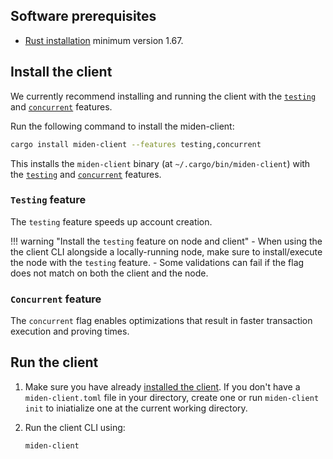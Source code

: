 ## Software prerequisites

- [Rust installation](https://www.rust-lang.org/tools/install) minimum version 1.67.

## Install the client

We currently recommend installing and running the client with the [`testing`](#testing-feature) and [`concurrent`](#concurrent-feature) features.

Run the following command to install the miden-client:

```sh
cargo install miden-client --features testing,concurrent
```

This installs the `miden-client` binary (at `~/.cargo/bin/miden-client`) with the [`testing`](#testing-feature) and [`concurrent`](#concurrent-feature) features.

### `Testing` feature

The `testing` feature speeds up account creation. 

!!! warning "Install the `testing` feature on node and client"
    - When using the the client CLI alongside a locally-running node, make sure to install/execute the node with the `testing` feature. 
    - Some validations can fail if the flag does not match on both the client and the node.

### `Concurrent` feature

The `concurrent` flag enables optimizations that result in faster transaction execution and proving times.

## Run the client 

1. Make sure you have already [installed the client](#install-the-client). If you don't have a `miden-client.toml` file in your directory, create one or run `miden-client init` to iniatialize one at the current working directory.

2. Run the client CLI using:

    ```sh
    miden-client
    ```
